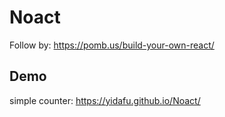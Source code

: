 # Noact

Follow by: <https://pomb.us/build-your-own-react/>

## Demo

simple counter: <https://yidafu.github.io/Noact/>